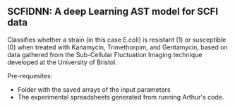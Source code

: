 
## SCFIDNN: A deep Learning AST model for SCFI data

Classifies whether a strain (in this case E.coli) is resistant (1) or susceptible (0) when treated with Kanamycin, Trimethorpim, and Gentamycin, 
based on data gathered from the Sub-Cellular Fluctuation Imaging technique developed at the University of Bristol. 

Pre-requesites:
- Folder with the saved arrays of the input parameters
- The experimental spreadsheets generated from running Arthur's code.
